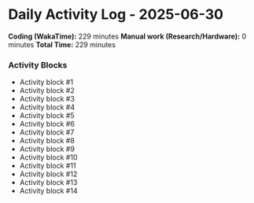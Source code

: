 # Daily Activity Log - 2025-06-30

**Coding (WakaTime):** 229 minutes
**Manual work (Research/Hardware):** 0 minutes
**Total Time:** 229 minutes

### Activity Blocks
- Activity block #1
- Activity block #2
- Activity block #3
- Activity block #4
- Activity block #5
- Activity block #6
- Activity block #7
- Activity block #8
- Activity block #9
- Activity block #10
- Activity block #11
- Activity block #12
- Activity block #13
- Activity block #14
